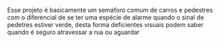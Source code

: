 Esse projeto é basicamente um semáforo comum de carros e pedestres com o diferencial de se ter uma espécie de alarme quando o sinal de pedetres estiver verde, desta forma deficientes visuais podem saber quando é seguro atravessar a rua ou aguardar
